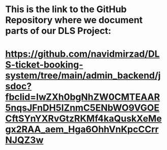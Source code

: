 # This is the link to the GitHub Repository where we document parts of our DLS Project:

# https://github.com/navidmirzad/DLS-ticket-booking-system/tree/main/admin_backend/jsdoc?fbclid=IwZXh0bgNhZW0CMTEAAR5nqsJFnDH5IZnmC5ENbWO9VGOECftSYnYXRvGtzRKMf4kaQuskXeMegx2RAA_aem_Hga6OhhVnKpcCCrrNJQZ3w